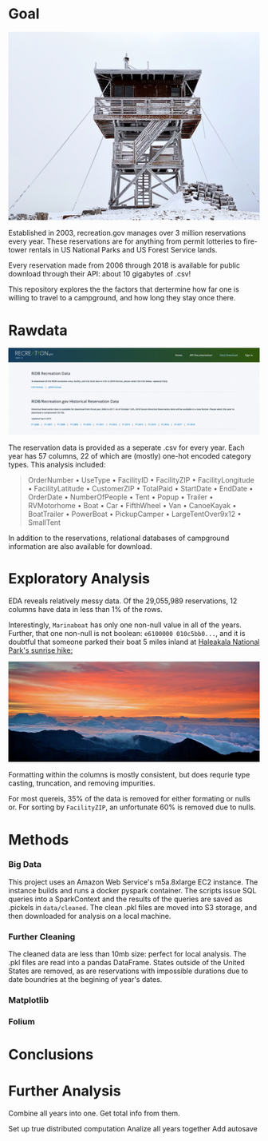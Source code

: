 # Goal
![Granite Butte Lookout, Helena National Forest](/images/README/lookout.jpg)


Established in 2003, recreation.gov manages over 3 million reservations every year. These reservations are for anything from permit lotteries to fire-tower rentals in US National Parks and US Forest Service lands.

Every reservation made from 2006 through 2018 is available for public download through their API: about 10 gigabytes of .csv!

This repository explores the the factors that dertermine how far one is willing to travel to a campground, and how long they stay once there.

# Rawdata
![](/images/README/ridb.png)

The reservation data is provided as a seperate .csv for every year. Each year has 57 columns, 22 of which are (mostly) one-hot encoded category types. This analysis included: 

> OrderNumber •
> UseType •
> FacilityID •
> FacilityZIP •
> FacilityLongitude •
> FacilityLatitude •
> CustomerZIP •
> TotalPaid •
> StartDate •
> EndDate •
> OrderDate •
> NumberOfPeople •
> Tent •
> Popup •
> Trailer •
> RVMotorhome •
> Boat •
> Car •
> FifthWheel •
> Van •
> CanoeKayak •
> BoatTrailer •
> PowerBoat •
> PickupCamper •
> LargeTentOver9x12 •
> SmallTent

In addition to the reservations, relational databases of campground information are also available for download.

# Exploratory Analysis

EDA reveals relatively messy data. Of the 29,055,989 reservations, 12 columns have data in less than 1% of the rows. 

Interestingly,  `Marinaboat` has only one non-null value in all of the years. Further, that one non-null is not boolean: `e6100000 010c5bb0...`, and it is doubtful that someone parked their boat 5 miles inland at [Haleakala National Park's sunrise hike:](https://www.recreation.gov/ticket/facility/253731)

![](/images/README/marinaboat.jpg)

Formatting within the columns is mostly consistent, but does requrie type casting, truncation, and removing impurities.

For most quereis, 35% of the data is removed for either formating or nulls or. For sorting by `FacilityZIP`, an unfortunate 60% is removed due to nulls.

# Methods

### Big Data
This project uses an Amazon Web Service's m5a.8xlarge EC2 instance. The instance builds and runs a docker pyspark container. The scripts issue SQL queries into a SparkContext and the results of the queries are saved as .pickels in `data/cleaned`. The clean .pkl files are moved into S3 storage, and then downloaded for analysis on a local machine.

### Further Cleaning
The cleaned data are less than 10mb size: perfect for local analysis. The .pkl files are read into a pandas DataFrame. States outside of the United States are removed, as are reservations with impossible durations due to date boundries at the begining of year's dates.

### Matplotlib

### Folium

# Conclusions

# Further Analysis
Combine all years into one. Get total info from them.

Set up true distributed computation
Analize all years together
Add autosave